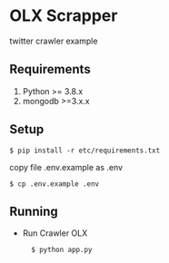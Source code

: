 # OLX Scrapper

twitter crawler example

## Requirements
1. Python >= 3.8.x
2. mongodb >=3.x.x

## Setup
```
$ pip install -r etc/requirements.txt
```

copy file .env.example as .env

```
$ cp .env.example .env
```

## Running

* Run Crawler OLX


        $ python app.py

